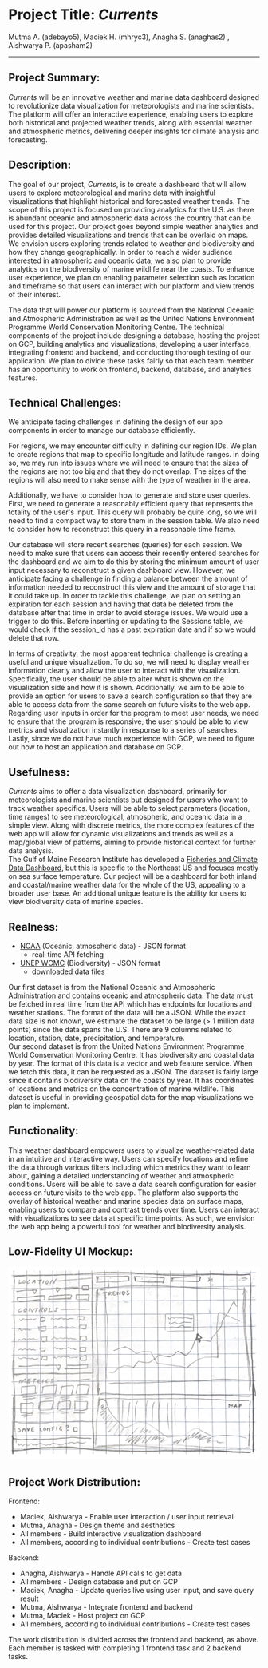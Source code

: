 # **Project Title:** *Currents*

Mutma A. (adebayo5), Maciek H. (mhryc3), Anagha S. (anaghas2)	, Aishwarya P. (apasham2)

- - -

## Project Summary: 

*Currents* will be an innovative weather and marine data dashboard designed to revolutionize data visualization for meteorologists and marine scientists. The platform will offer an interactive experience, enabling users to explore both historical and projected weather trends, along with essential weather and atmospheric metrics, delivering deeper insights for climate analysis and forecasting.

## Description:

The goal of our project, *Currents*, is to create a dashboard that will allow users to explore meteorological and marine data with insightful visualizations that highlight historical and forecasted weather trends. The scope of this project is focused on providing analytics for the U.S. as there is abundant oceanic and atmospheric data across the country that can be used for this project. Our project goes beyond simple weather analytics and provides detailed visualizations and trends that can be overlaid on maps. We envision users exploring trends related to weather and biodiversity and how they change geographically. In order to reach a wider audience interested in atmospheric and oceanic data, we also plan to provide analytics on the biodiversity of marine wildlife near the coasts. To enhance user experience, we plan on enabling parameter selection such as location and timeframe so that users can interact with our platform and view trends of their interest. 

The data that will power our platform is sourced from the National Oceanic and Atmospheric Administration as well as the United Nations Environment Programme World Conservation Monitoring Centre. The technical components of the project include designing a database, hosting the project on GCP, building analytics and visualizations, developing a user interface, integrating frontend and backend, and conducting thorough testing of our application. We plan to divide these tasks fairly so that each team member has an opportunity to work on frontend, backend, database, and analytics features.

## Technical Challenges:

We anticipate facing challenges in defining the design of our app components in order to manage our database efficiently.

For regions, we may encounter difficulty in defining our region IDs. We plan to create regions that map to specific longitude and latitude ranges. In doing so, we may run into issues where we will need to ensure that the sizes of the regions are not too big and that they do not overlap. The sizes of the regions will also need to make sense with the type of weather in the area.

Additionally, we have to consider how to generate and store user queries. First, we need to generate a reasonably efficient query that represents the totality of the user's input. This query will probably be quite long, so we will need to find a compact way to store them in the session table. We also need to consider how to reconstruct this query in a reasonable time frame.

Our database will store recent searches (queries) for each session. We need to make sure that users can access their recently entered searches for the dashboard and we aim to do this by storing the minimum amount of user input necessary to reconstruct a given dashboard view. However, we anticipate facing a challenge in finding a balance between the amount of information needed to reconstruct this view and the amount of storage that it could take up. In order to tackle this challenge, we plan on setting an expiration for each session and having that data be deleted from the database after that time in order to avoid storage issues. We would use a trigger to do this. Before inserting or updating to the Sessions table, we would check if the session_id has a past expiration date and if so we would delete that row.

In terms of creativity, the most apparent technical challenge is creating a useful and unique visualization. To do so, we will need to display weather information clearly and allow the user to interact with the visualization. Specifically, the user should be able to alter what is shown on the visualization side and how it is shown. Additionally, we aim to be able to provide an option for users to save a search configuration so that they are able to access data from the same search on future visits to the web app. Regarding user inputs in order for the program to meet user needs, we need to ensure that the program is responsive; the user should be able to view metrics and visualization instantly in response to a series of searches. Lastly, since we do not have much experience with GCP, we need to figure out how to host an application and database on GCP. 

## Usefulness:

*Currents* aims to offer a data visualization dashboard, primarily for meteorologists and marine scientists but designed for users who want to track weather specifics. Users will be able to select parameters (location, time ranges) to see meteorological, atmospheric, and oceanic data in a simple view. Along with discrete metrics, the more complex features of the web app will allow for dynamic visualizations and trends as well as a map/global view of patterns, aiming to provide historical context for further data analysis.   
The Gulf of Maine Research Institute has developed a [Fisheries and Climate Data Dashboard](https://dashboard.gmri.org/), but this is specific to the Northeast US and focuses mostly on sea surface temperature. Our project will be a dashboard for both inland and coastal/marine weather data for the whole of the US, appealing to a broader user base. An additional unique feature is the ability for users to view biodiversity data of marine species.

## Realness:

* [NOAA](https://www.ncdc.noaa.gov/cdo-web/webservices/v2) (Oceanic, atmospheric data) \- JSON format  
  * real-time API fetching  
* [UNEP WCMC](https://data.unep-wcmc.org/) (Biodiversity) \- JSON format  
  * downloaded data files

Our first dataset is from the National Oceanic and Atmospheric Administration and contains oceanic and atmospheric data. The data must be fetched in real time from the API which has endpoints for locations and weather stations. The format of the data will be a JSON.  While the exact data size is not known, we estimate the dataset to be large (\> 1 million data points) since the data spans the U.S. There are 9 columns related to location, station, date, precipitation, and temperature.  
Our second dataset is from the United Nations Environment Programme World Conservation Monitoring Centre. It has biodiversity and coastal data by year. The format of this data is a vector and web feature service. When we fetch this data, it can be requested as a JSON. The dataset is fairly large since it contains biodiversity data on the coasts by year. It has coordinates of locations and metrics on the concentration of marine wildlife. This dataset is useful in providing geospatial data for the map visualizations we plan to implement.

## Functionality:

This weather dashboard empowers users to visualize weather-related data in an intuitive and interactive way. Users can specify locations and refine the data through various filters including which metrics they want to learn about, gaining a detailed understanding of weather and atmospheric conditions. Users will be able to save a data search configuration for easier access on future visits to the web app. The platform also supports the overlay of historical weather and marine species data on surface maps, enabling users to compare and contrast trends over time. Users can interact with visualizations to see data at specific time points. As such, we envision the web app being a powerful tool for weather and biodiversity analysis. 

## Low-Fidelity UI Mockup:

![Low-fidelity UI mockup of the home page of Currents](img/ui_mockup.png)

## Project Work Distribution:

Frontend:

* Maciek, Aishwarya \- Enable user interaction / user input retrieval  
* Mutma, Anagha \- Design theme and aesthetics  
* All members \- Build interactive visualization dashboard  
* All members, according to individual contributions \- Create test cases

Backend:

* Anagha, Aishwarya \- Handle API calls to get data  
* All members \- Design database and put on GCP  
* Maciek, Anagha \- Update queries live using user input, and save query result  
* Mutma, Aishwarya \- Integrate frontend and backend  
* Mutma, Maciek \- Host project on GCP  
* All members, according to individual contributions \- Create test cases

The work distribution is divided across the frontend and backend, as above. Each member is tasked with completing 1 frontend task and 2 backend tasks.